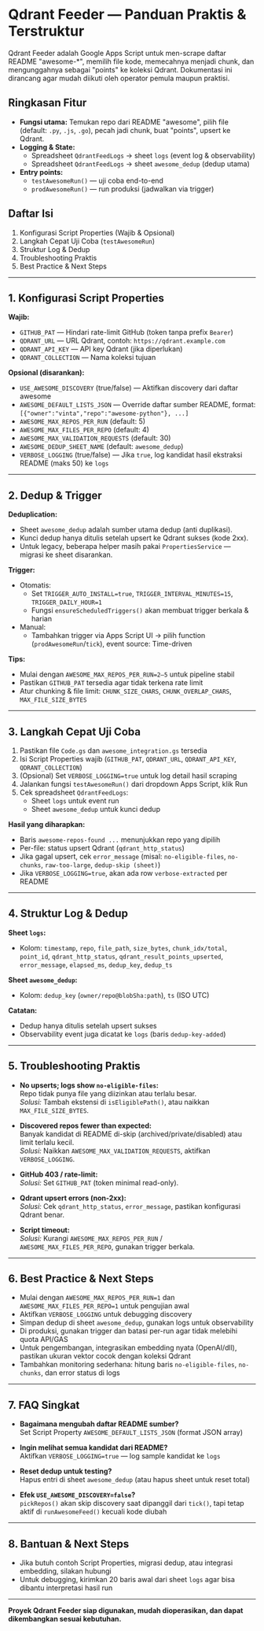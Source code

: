 # Qdrant Feeder — Panduan Praktis & Terstruktur

Qdrant Feeder adalah Google Apps Script untuk men-scrape daftar README "awesome-*", memilih file kode, memecahnya menjadi chunk, dan mengunggahnya sebagai "points" ke koleksi Qdrant. Dokumentasi ini dirancang agar mudah diikuti oleh operator pemula maupun praktisi.

## Ringkasan Fitur
- **Fungsi utama:** Temukan repo dari README "awesome", pilih file (default: `.py`, `.js`, `.go`), pecah jadi chunk, buat "points", upsert ke Qdrant.
- **Logging & State:**  
  - Spreadsheet `QdrantFeedLogs` → sheet `logs` (event log & observability)  
  - Spreadsheet `QdrantFeedLogs` → sheet `awesome_dedup` (dedup utama)
- **Entry points:**  
  - `testAwesomeRun()` — uji coba end-to-end  
  - `prodAwesomeRun()` — run produksi (jadwalkan via trigger)

## Daftar Isi
1. Konfigurasi Script Properties (Wajib & Opsional)
2. Langkah Cepat Uji Coba (`testAwesomeRun`)
3. Struktur Log & Dedup
4. Troubleshooting Praktis
5. Best Practice & Next Steps


---

## 1. Konfigurasi Script Properties

**Wajib:**
- `GITHUB_PAT` — Hindari rate-limit GitHub (token tanpa prefix `Bearer`)
- `QDRANT_URL` — URL Qdrant, contoh: `https://qdrant.example.com`
- `QDRANT_API_KEY` — API key Qdrant (jika diperlukan)
- `QDRANT_COLLECTION` — Nama koleksi tujuan

**Opsional (disarankan):**
- `USE_AWESOME_DISCOVERY` (true/false) — Aktifkan discovery dari daftar awesome
- `AWESOME_DEFAULT_LISTS_JSON` — Override daftar sumber README, format:  
  `[{"owner":"vinta","repo":"awesome-python"}, ...]`
- `AWESOME_MAX_REPOS_PER_RUN` (default: 5)
- `AWESOME_MAX_FILES_PER_REPO` (default: 4)
- `AWESOME_MAX_VALIDATION_REQUESTS` (default: 30)
- `AWESOME_DEDUP_SHEET_NAME` (default: `awesome_dedup`)
- `VERBOSE_LOGGING` (true/false) — Jika `true`, log kandidat hasil ekstraksi README (maks 50) ke `logs`


---

## 2. Dedup & Trigger

**Deduplication:**
- Sheet `awesome_dedup` adalah sumber utama dedup (anti duplikasi).
- Kunci dedup hanya ditulis setelah upsert ke Qdrant sukses (kode 2xx).
- Untuk legacy, beberapa helper masih pakai `PropertiesService` — migrasi ke sheet disarankan.

**Trigger:**
- Otomatis:  
  - Set `TRIGGER_AUTO_INSTALL=true`, `TRIGGER_INTERVAL_MINUTES=15`, `TRIGGER_DAILY_HOUR=1`
  - Fungsi `ensureScheduledTriggers()` akan membuat trigger berkala & harian
- Manual:  
  - Tambahkan trigger via Apps Script UI → pilih function (`prodAwesomeRun`/`tick`), event source: Time-driven

**Tips:**
- Mulai dengan `AWESOME_MAX_REPOS_PER_RUN=2–5` untuk pipeline stabil
- Pastikan `GITHUB_PAT` tersedia agar tidak terkena rate limit
- Atur chunking & file limit: `CHUNK_SIZE_CHARS`, `CHUNK_OVERLAP_CHARS`, `MAX_FILE_SIZE_BYTES`


---

## 3. Langkah Cepat Uji Coba

1. Pastikan file `Code.gs` dan `awesome_integration.gs` tersedia
2. Isi Script Properties wajib (`GITHUB_PAT`, `QDRANT_URL`, `QDRANT_API_KEY`, `QDRANT_COLLECTION`)
3. (Opsional) Set `VERBOSE_LOGGING=true` untuk log detail hasil scraping
4. Jalankan fungsi `testAwesomeRun()` dari dropdown Apps Script, klik Run
5. Cek spreadsheet `QdrantFeedLogs`:
   - Sheet `logs` untuk event run
   - Sheet `awesome_dedup` untuk kunci dedup

**Hasil yang diharapkan:**
- Baris `awesome-repos-found ...` menunjukkan repo yang dipilih
- Per-file: status upsert Qdrant (`qdrant_http_status`)
- Jika gagal upsert, cek `error_message` (misal: `no-eligible-files`, `no-chunks`, `raw-too-large`, `dedup-skip (sheet)`)
- Jika `VERBOSE_LOGGING=true`, akan ada row `verbose-extracted` per README


---

## 4. Struktur Log & Dedup

**Sheet `logs`:**
- Kolom: `timestamp`, `repo`, `file_path`, `size_bytes`, `chunk_idx/total`, `point_id`, `qdrant_http_status`, `qdrant_result_points_upserted`, `error_message`, `elapsed_ms`, `dedup_key`, `dedup_ts`

**Sheet `awesome_dedup`:**
- Kolom: `dedup_key` (`owner/repo@blobSha:path`), `ts` (ISO UTC)

**Catatan:**
- Dedup hanya ditulis setelah upsert sukses
- Observability event juga dicatat ke `logs` (baris `dedup-key-added`)


---

## 5. Troubleshooting Praktis

- **No upserts; logs show `no-eligible-files`:**  
  Repo tidak punya file yang diizinkan atau terlalu besar.  
  *Solusi:* Tambah ekstensi di `isEligiblePath()`, atau naikkan `MAX_FILE_SIZE_BYTES`.

- **Discovered repos fewer than expected:**  
  Banyak kandidat di README di-skip (archived/private/disabled) atau limit terlalu kecil.  
  *Solusi:* Naikkan `AWESOME_MAX_VALIDATION_REQUESTS`, aktifkan `VERBOSE_LOGGING`.

- **GitHub 403 / rate-limit:**  
  *Solusi:* Set `GITHUB_PAT` (token minimal read-only).

- **Qdrant upsert errors (non-2xx):**  
  *Solusi:* Cek `qdrant_http_status`, `error_message`, pastikan konfigurasi Qdrant benar.

- **Script timeout:**  
  *Solusi:* Kurangi `AWESOME_MAX_REPOS_PER_RUN` / `AWESOME_MAX_FILES_PER_REPO`, gunakan trigger berkala.


---

## 6. Best Practice & Next Steps

- Mulai dengan `AWESOME_MAX_REPOS_PER_RUN=1` dan `AWESOME_MAX_FILES_PER_REPO=1` untuk pengujian awal
- Aktifkan `VERBOSE_LOGGING` untuk debugging discovery
- Simpan dedup di sheet `awesome_dedup`, gunakan logs untuk observability
- Di produksi, gunakan trigger dan batasi per-run agar tidak melebihi quota API/GAS
- Untuk pengembangan, integrasikan embedding nyata (OpenAI/dll), pastikan ukuran vektor cocok dengan koleksi Qdrant
- Tambahkan monitoring sederhana: hitung baris `no-eligible-files`, `no-chunks`, dan error status di logs


---

## 7. FAQ Singkat

- **Bagaimana mengubah daftar README sumber?**  
  Set Script Property `AWESOME_DEFAULT_LISTS_JSON` (format JSON array)

- **Ingin melihat semua kandidat dari README?**  
  Aktifkan `VERBOSE_LOGGING=true` — log sample kandidat ke `logs`

- **Reset dedup untuk testing?**  
  Hapus entri di sheet `awesome_dedup` (atau hapus sheet untuk reset total)

- **Efek `USE_AWESOME_DISCOVERY=false`?**  
  `pickRepos()` akan skip discovery saat dipanggil dari `tick()`, tapi tetap aktif di `runAwesomeFeed()` kecuali kode diubah

---

## 8. Bantuan & Next Steps

- Jika butuh contoh Script Properties, migrasi dedup, atau integrasi embedding, silakan hubungi
- Untuk debugging, kirimkan 20 baris awal dari sheet `logs` agar bisa dibantu interpretasi hasil run

---

**Proyek Qdrant Feeder siap digunakan, mudah dioperasikan, dan dapat dikembangkan sesuai kebutuhan.**
